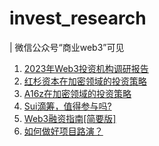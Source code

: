 # invest_research
| 微信公众号“商业web3”可见
1. [2023年Web3投资机构调研报告](https://mp.weixin.qq.com/s/yj7TFaBJhjIeRqsOs1v3xg)
2. [红杉资本在加密领域的投资策略](https://mp.weixin.qq.com/s/ojO8ukrARL_fmrTA_obRaw)
3. [A16z在加密领域的投资策略](https://mp.weixin.qq.com/s/8WY2DHYzLJ72lRWvzT7Q6Q)
4. [Sui滴筹，值得参与吗?](https://mp.weixin.qq.com/s/n7Kzol2UcJHHGMZb6TJiBQ)
5. [Web3融资指南[简要版]](https://mp.weixin.qq.com/s/wK2f1pw4kI5jNbZHRd5t6w)
6. [如何做好项目路演？](https://mp.weixin.qq.com/s/0U8vWf3yMa3Fa_P3ypop2g)
